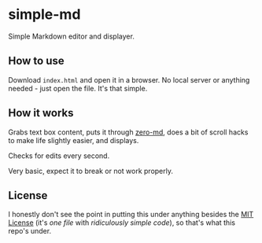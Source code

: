 # simple-md
Simple Markdown editor and displayer.

## How to use
Download `index.html` and open it in a browser. No local server or anything needed - just open the file. It's that simple.

## How it works
Grabs text box content, puts it through [zero-md](https://zerodevx.github.io/zero-md), does a bit of scroll hacks to make life slightly easier, and displays.

Checks for edits every second.

Very basic, expect it to break or not work properly.

## License
I honestly don't see the point in putting this under anything besides the [MIT License](https://choosealicense.com/licenses/mit/) 
(it's *one file* with *ridiculously simple code*), so that's what this repo's under.
